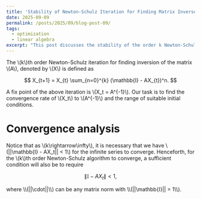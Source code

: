 ```yaml
---
title: 'Stability of Newton-Schulz Iteration for Finding Matrix Inverses'
date: 2025-09-09
permalink: /posts/2025/09/blog-post-09/
tags:
  - optimization
  - linear algebra
excerpt: "This post discusses the stability of the order k Newton-Schulz iteration for finding matrix inverses."
---
```


The \\(k\\)th order Newton-Schulz iteration for finding inversion of the matrix \\(A\\), denoted by \\(X\\) is defined as
<p>

$$
X_{t+1} = X_{t} \sum_{n=0}^{k} (\mathbb{I} - AX_{t})^n.
$$
</p>

A fix point of the above iteration is \\(X_t = A^{-1}\\). Our task is to find the convergence rate of \\(X_t\\) to \\(A^{-1}\\) and the range of suitable initial conditions.

# Convergence analysis
Notice that as \\(k\rightarrow\infty\\), it is necessary that we have \\(||\mathbb{I} - AX_t|| < 1\\) for the infinite series to converge. Henceforth, for the \\(k\\)th order Newton-Schulz algorithm to converge, a sufficient condition will also be to require
<p>

$$
\|\mathbb{I} - AX_t\| < 1,
$$
</p>
where \\(||\cdot||\\) can be any matrix norm with \\(||\mathbb{I}|| = 1\\).
